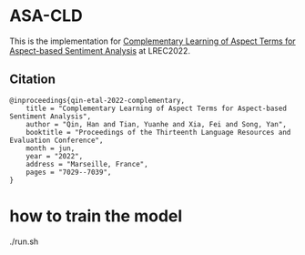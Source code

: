# ASA-CLD

This is the implementation for [Complementary Learning of Aspect Terms for Aspect-based Sentiment Analysis](https://aclanthology.org/2022.lrec-1.760/) at LREC2022.

## Citation

```
@inproceedings{qin-etal-2022-complementary,
    title = "Complementary Learning of Aspect Terms for Aspect-based Sentiment Analysis",
    author = "Qin, Han and Tian, Yuanhe and Xia, Fei and Song, Yan",
    booktitle = "Proceedings of the Thirteenth Language Resources and Evaluation Conference",
    month = jun,
    year = "2022",
    address = "Marseille, France",
    pages = "7029--7039",
}
```

# how to train the model

./run.sh
